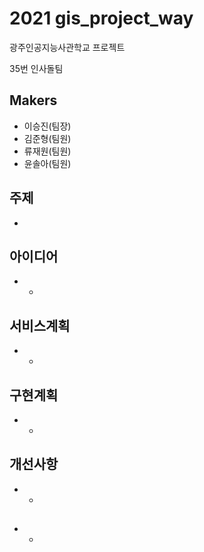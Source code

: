 # 2021 gis_project_way

광주인공지능사관학교 프로젝트

35번 인사돌팀

## Makers
* 이승진(팀장)
* 김준형(팀원)
* 류재원(팀원)
* 윤솔아(팀원)

## 주제
* 

## 아이디어
* -

## 서비스계획
* -

## 구현계획
* -

## 개선사항
* -

##
* -
